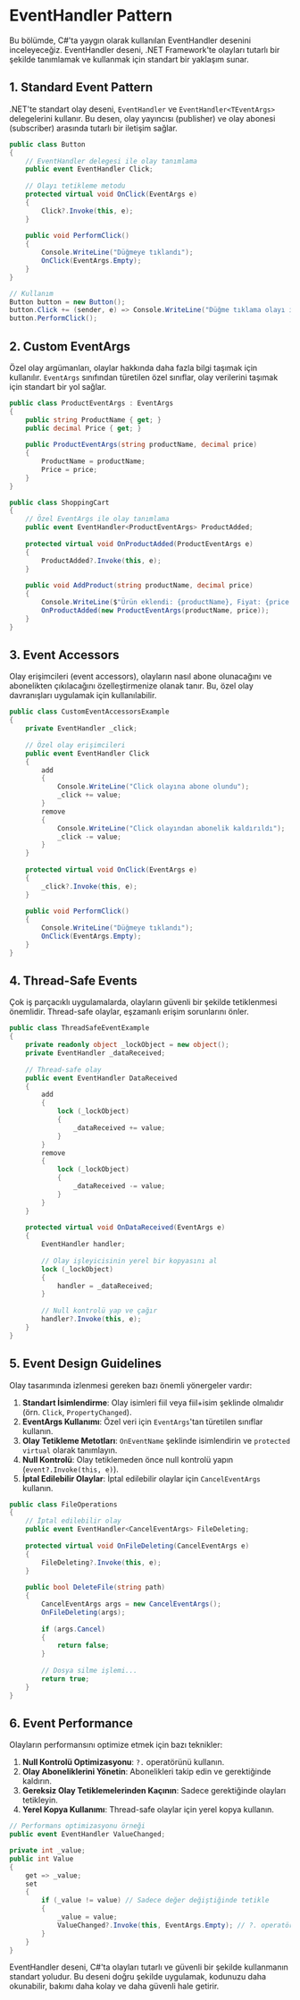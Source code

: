 # EventHandler Pattern

Bu bölümde, C#'ta yaygın olarak kullanılan EventHandler desenini inceleyeceğiz. EventHandler deseni, .NET Framework'te olayları tutarlı bir şekilde tanımlamak ve kullanmak için standart bir yaklaşım sunar.

## 1. Standard Event Pattern

.NET'te standart olay deseni, `EventHandler` ve `EventHandler<TEventArgs>` delegelerini kullanır. Bu desen, olay yayıncısı (publisher) ve olay abonesi (subscriber) arasında tutarlı bir iletişim sağlar.

```csharp
public class Button
{
    // EventHandler delegesi ile olay tanımlama
    public event EventHandler Click;
    
    // Olayı tetikleme metodu
    protected virtual void OnClick(EventArgs e)
    {
        Click?.Invoke(this, e);
    }
    
    public void PerformClick()
    {
        Console.WriteLine("Düğmeye tıklandı");
        OnClick(EventArgs.Empty);
    }
}

// Kullanım
Button button = new Button();
button.Click += (sender, e) => Console.WriteLine("Düğme tıklama olayı işlendi");
button.PerformClick();
```

## 2. Custom EventArgs

Özel olay argümanları, olaylar hakkında daha fazla bilgi taşımak için kullanılır. `EventArgs` sınıfından türetilen özel sınıflar, olay verilerini taşımak için standart bir yol sağlar.

```csharp
public class ProductEventArgs : EventArgs
{
    public string ProductName { get; }
    public decimal Price { get; }
    
    public ProductEventArgs(string productName, decimal price)
    {
        ProductName = productName;
        Price = price;
    }
}

public class ShoppingCart
{
    // Özel EventArgs ile olay tanımlama
    public event EventHandler<ProductEventArgs> ProductAdded;
    
    protected virtual void OnProductAdded(ProductEventArgs e)
    {
        ProductAdded?.Invoke(this, e);
    }
    
    public void AddProduct(string productName, decimal price)
    {
        Console.WriteLine($"Ürün eklendi: {productName}, Fiyat: {price:C}");
        OnProductAdded(new ProductEventArgs(productName, price));
    }
}
```

## 3. Event Accessors

Olay erişimcileri (event accessors), olayların nasıl abone olunacağını ve abonelikten çıkılacağını özelleştirmenize olanak tanır. Bu, özel olay davranışları uygulamak için kullanılabilir.

```csharp
public class CustomEventAccessorsExample
{
    private EventHandler _click;
    
    // Özel olay erişimcileri
    public event EventHandler Click
    {
        add
        {
            Console.WriteLine("Click olayına abone olundu");
            _click += value;
        }
        remove
        {
            Console.WriteLine("Click olayından abonelik kaldırıldı");
            _click -= value;
        }
    }
    
    protected virtual void OnClick(EventArgs e)
    {
        _click?.Invoke(this, e);
    }
    
    public void PerformClick()
    {
        Console.WriteLine("Düğmeye tıklandı");
        OnClick(EventArgs.Empty);
    }
}
```

## 4. Thread-Safe Events

Çok iş parçacıklı uygulamalarda, olayların güvenli bir şekilde tetiklenmesi önemlidir. Thread-safe olaylar, eşzamanlı erişim sorunlarını önler.

```csharp
public class ThreadSafeEventExample
{
    private readonly object _lockObject = new object();
    private EventHandler _dataReceived;
    
    // Thread-safe olay
    public event EventHandler DataReceived
    {
        add
        {
            lock (_lockObject)
            {
                _dataReceived += value;
            }
        }
        remove
        {
            lock (_lockObject)
            {
                _dataReceived -= value;
            }
        }
    }
    
    protected virtual void OnDataReceived(EventArgs e)
    {
        EventHandler handler;
        
        // Olay işleyicisinin yerel bir kopyasını al
        lock (_lockObject)
        {
            handler = _dataReceived;
        }
        
        // Null kontrolü yap ve çağır
        handler?.Invoke(this, e);
    }
}
```

## 5. Event Design Guidelines

Olay tasarımında izlenmesi gereken bazı önemli yönergeler vardır:

1. **Standart İsimlendirme**: Olay isimleri fiil veya fiil+isim şeklinde olmalıdır (örn. `Click`, `PropertyChanged`).
2. **EventArgs Kullanımı**: Özel veri için `EventArgs`'tan türetilen sınıflar kullanın.
3. **Olay Tetikleme Metotları**: `OnEventName` şeklinde isimlendirin ve `protected virtual` olarak tanımlayın.
4. **Null Kontrolü**: Olay tetiklemeden önce null kontrolü yapın (`event?.Invoke(this, e)`).
5. **İptal Edilebilir Olaylar**: İptal edilebilir olaylar için `CancelEventArgs` kullanın.

```csharp
public class FileOperations
{
    // İptal edilebilir olay
    public event EventHandler<CancelEventArgs> FileDeleting;
    
    protected virtual void OnFileDeleting(CancelEventArgs e)
    {
        FileDeleting?.Invoke(this, e);
    }
    
    public bool DeleteFile(string path)
    {
        CancelEventArgs args = new CancelEventArgs();
        OnFileDeleting(args);
        
        if (args.Cancel)
        {
            return false;
        }
        
        // Dosya silme işlemi...
        return true;
    }
}
```

## 6. Event Performance

Olayların performansını optimize etmek için bazı teknikler:

1. **Null Kontrolü Optimizasyonu**: `?.` operatörünü kullanın.
2. **Olay Aboneliklerini Yönetin**: Abonelikleri takip edin ve gerektiğinde kaldırın.
3. **Gereksiz Olay Tetiklemelerinden Kaçının**: Sadece gerektiğinde olayları tetikleyin.
4. **Yerel Kopya Kullanımı**: Thread-safe olaylar için yerel kopya kullanın.

```csharp
// Performans optimizasyonu örneği
public event EventHandler ValueChanged;

private int _value;
public int Value
{
    get => _value;
    set
    {
        if (_value != value) // Sadece değer değiştiğinde tetikle
        {
            _value = value;
            ValueChanged?.Invoke(this, EventArgs.Empty); // ?. operatörü ile kısa null kontrolü
        }
    }
}
```

EventHandler deseni, C#'ta olayları tutarlı ve güvenli bir şekilde kullanmanın standart yoludur. Bu deseni doğru şekilde uygulamak, kodunuzu daha okunabilir, bakımı daha kolay ve daha güvenli hale getirir. 